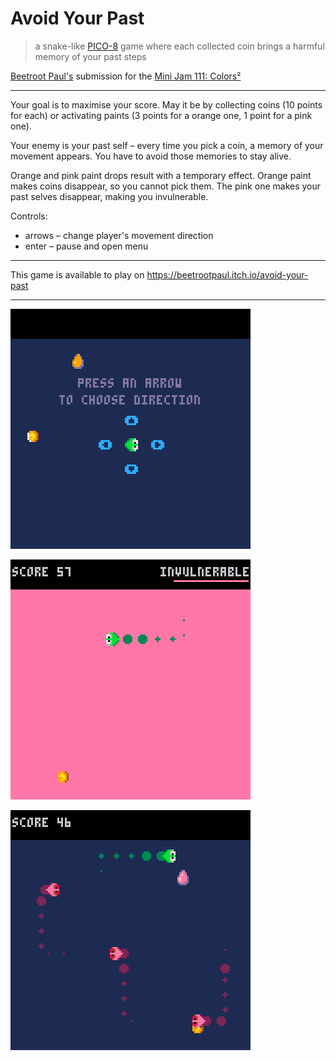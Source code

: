 # Avoid Your Past

> a snake-like [PICO-8](https://www.lexaloffle.com/pico-8.php) game where each collected coin brings a harmful memory of your past steps

[Beetroot Paul\'s](https://beetrootpaul.com) submission for the [Mini Jam 111: Colors²](https://itch.io/jam/mini-jam-111-colors)

---

Your goal is to maximise your score. May it be by collecting coins (10 points for each) or activating paints (3 points for a orange one, 1 point for a pink one).

Your enemy is your past self – every time you pick a coin, a memory of your movement appears. You have to avoid those memories to stay alive.

Orange and pink paint drops result with a temporary effect. Orange paint makes coins disappear, so you cannot pick them. The pink one makes your past selves disappear, making you invulnerable.

Controls:
- arrows – change player's movement direction
- enter – pause and open menu

---

This game is available to play on https://beetrootpaul.itch.io/avoid-your-past

---

![](./dist/screenshots/screenshot-arrows.png)

![](./dist/screenshots/screenshot-invulnerable.png)

![](./dist/screenshots/screenshot-normal.png)
